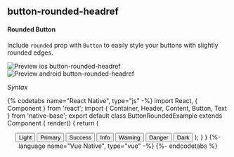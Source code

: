 ## button-rounded-headref
#### Rounded Button

Include <code>rounded</code> prop with <code>Button</code> to easily style your buttons with slightly rounded edges.<br/>

![Preview ios button-rounded-headref](https://github.com/GeekyAnts/NativeBase-KitchenSink/raw/v2.6.1/screenshots/ios/button-rounded.png)
![Preview android button-rounded-headref](https://github.com/GeekyAnts/NativeBase-KitchenSink/raw/v2.6.1/screenshots/android/button-rounded.png)

*Syntax*

{% codetabs name="React Native", type="js" -%}
import React, { Component } from 'react';
import { Container, Header, Content, Button, Text } from 'native-base';
export default class ButtonRoundedExample extends Component {
  render() {
    return (
      <Container>
        <Header />
        <Content>
          <Button rounded light>
            <Text>Light</Text>
          </Button>
          <Button rounded>
            <Text>Primary</Text>
          </Button>
          <Button rounded success>
            <Text>Success</Text>
          </Button>
          <Button rounded info>
            <Text>Info</Text>
          </Button>
          <Button rounded warning>
            <Text>Warning</Text>
          </Button>
          <Button rounded danger>
            <Text>Danger</Text>
          </Button>
          <Button rounded dark>
            <Text>Dark</Text>
          </Button>
        </Content>
      </Container>
    );
  }
}
{%- language name="Vue Native", type="vue" -%}
<template>
  <nb-container>
    <nb-header />
    <nb-content padder>
      <nb-button rounded light>
        <nb-text>Light</nb-text>
      </nb-button>
      <nb-button rounded info>
        <nb-text>Info</nb-text>
      </nb-button>
      <nb-button rounded primary>
        <nb-text>Primary</nb-text>
      </nb-button>
      <nb-button rounded success>
        <nb-text>Success</nb-text>
      </nb-button>
      <nb-button rounded warning>
        <nb-text>Warning</nb-text>
      </nb-button>
      <nb-button rounded danger>
        <nb-text>Danger</nb-text>
      </nb-button>
      <nb-button rounded dark>
        <nb-text>Dark</nb-text>
      </nb-button>
    </nb-content>
  </nb-container>
</template>
{%- endcodetabs %}
<br />
